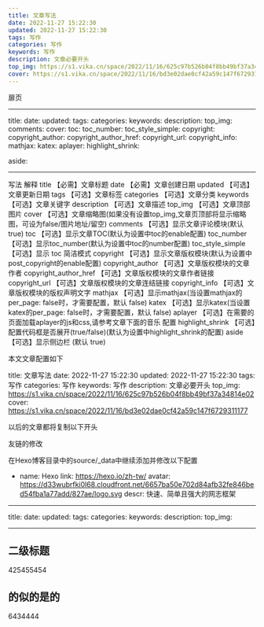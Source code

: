 ```yaml
---
title: 文章写法
date: 2022-11-27 15:22:30
updated: 2022-11-27 15:22:30
tags: 写作
categories: 写作
keywords: 写作
description: 文章必要开头
top_img: https://s1.vika.cn/space/2022/11/16/625c97b526b04f8bb49bf37a34814e02
cover: https://s1.vika.cn/space/2022/11/16/bd3e02dae0cf42a59c147f6729311177
---
```


扉页

---
title:
date:
updated:
tags:
categories:
keywords:
description:
top_img:
comments:
cover:
toc:
toc_number:
toc_style_simple:
copyright:
copyright_author:
copyright_author_href:
copyright_url:
copyright_info:
mathjax:
katex:
aplayer:
highlight_shrink:

aside:




---

写法	解释
title	【必需】文章标题
date	【必需】文章创建日期
updated	【可选】文章更新日期
tags	【可选】文章标签
categories	【可选】文章分类
keywords	【可选】文章关键字
description	【可选】文章描述
top_img	【可选】文章顶部图片
cover	【可选】文章缩略图(如果没有设置top_img,文章页顶部将显示缩略图，可设为false/图片地址/留空)
comments	【可选】显示文章评论模块(默认 true)
toc	【可选】显示文章TOC(默认为设置中toc的enable配置)
toc_number	【可选】显示toc_number(默认为设置中toc的number配置)
toc_style_simple	【可选】显示 toc 简洁模式
copyright	【可选】显示文章版权模块(默认为设置中post_copyright的enable配置)
copyright_author	【可选】文章版权模块的文章作者
copyright_author_href	【可选】文章版权模块的文章作者链接
copyright_url	【可选】文章版权模块的文章连结链接
copyright_info	【可选】文章版权模块的版权声明文字
mathjax	【可选】显示mathjax(当设置mathjax的per_page: false时，才需要配置，默认 false)
katex	【可选】显示katex(当设置katex的per_page: false时，才需要配置，默认 false)
aplayer	【可选】在需要的页面加载aplayer的js和css,请参考文章下面的音乐 配置
highlight_shrink	【可选】配置代码框是否展开(true/false)(默认为设置中highlight_shrink的配置)
aside	【可选】显示侧边栏 (默认 true)

本文文章配置如下

title: 文章写法
date: 2022-11-27 15:22:30
updated: 2022-11-27 15:22:30
tags: 写作
categories: 写作
keywords: 写作
description: 文章必要开头
top_img: https://s1.vika.cn/space/2022/11/16/625c97b526b04f8bb49bf37a34814e02
cover: https://s1.vika.cn/space/2022/11/16/bd3e02dae0cf42a59c147f6729311177

以后的文章都将复制以下开头

友链的修改

在Hexo博客目录中的source/_data中继续添加并修改以下配置

 - name: Hexo
      link: https://hexo.io/zh-tw/
      avatar: https://d33wubrfki0l68.cloudfront.net/6657ba50e702d84afb32fe846bed54fba1a77add/827ae/logo.svg
      descr: 快速、简单且强大的网志框架

---

title:
date:
updated:
tags:
categories:
keywords:
description:
top_img:

---
## 二级标题
425455454
## 的似的是的
6434444